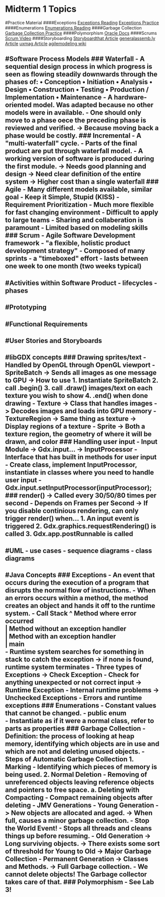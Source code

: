 Midterm 1 Topics 
====================
#Practice Material
####Exceptions
[Exceptions Reading](http://docs.oracle.com/javase/tutorial/essential/exceptions/)
[Exceptions Practice](http://www.indiabix.com/java-programming/exceptions)
####Enumerations
[Enumerations Reading](http://www.cloudhadoop.com/2012/02/java-enums-tutorial-best-10-examples-of.html)
####Garbage Collection
[Garbage Collection Practice](http://www.oracle.com/webfolder/tjjechnetwork/tutorials/obe/java/gc01/index.html)
####Polymorphism
[Oracle Docs](http://docs.oracle.com/javase/tutorial/java/IandI/polymorphism.html)
####Scrums
[Scrum Video](https://www.youtube.com/watch?v=XU0llRltyFM)
####Storyboarding
[Storyboardthat Article](http://www.storyboardthat.com/articles/software-development/agile-user-stories)
[generalassemb.ly Article](http://blog.generalassemb.ly/exit-flatsville-using-storyboards-energize-agile-user-stories/)
[uxmag Article](http://uxmag.com/articles/storyboarding-in-the-software-design-process)
[agilemodeling wiki](http://www.agilemodeling.com/artifacts/userStory.htm)

#Software Process Models 
	### Waterfall
		- A sequential design process in which progress is seen as flowing steadily 
		downwards through the phases of:
			• Conception
			• Initiation
			• Analysis
			• Design
			• Construction
			• Testing
			• Production / Implementation
			• Maintenance
		- A hardware-oriented model. Was adapted because no other models were in available.
		- One should only move to a phase oece the preceding phase is reviewed and verified.
			-> Because moving back a phase would be costly.
	### Incremental
		- A "multi-waterfall" cycle.
		- Parts of the final product are put through waterfall model.
		- A working version of software is produced during the first module.
			-> Needs good planning and design
			-> Need clear definition of the entire system
			-> Higher cost than a single waterfall
	### Agile 
		- Many different models available, similar goal
		- Keep it Simple, Stupid (KISS)
		- Requirement Prioritization
		- Much more flexible for fast changing environment
		- Difficult to apply to large teams
		- Sharing and collaberation is paramount 
		- Limited based on modeling skills
	### Scrum
		- Agile Software Development framework 
		- "a flexible, holistic product development strategy"
		- Composed of many sprints
			- a "timeboxed" effort
			- lasts between one week to one month (two weeks typical)		
---
#Activities within Software Product 
	- lifecycles
	- phases 
---
#Prototyping
---
#Functional Requirements
---
#User Stories and Storyboards
---
#libGDX concepts
	### Drawing sprites/text
		- Handled by OpenGL through OpenGL viewport
		- SpriteBatch
			-> Sends all images as one message to GPU
			-> How to use 
				1. Instantiate SpriteBatch
				2. call .begin()
				3. call .draw() images/text on each texture you wish to show
				4. .end() when done drawing
		- Texture
			-> Class that handles images
			-> Decodes images and loads into GPU memory	
		- TextureRegion	
			-> Same thing as texture
			-> Display regions of a texture
		- Sprite
			-> Both a texture region, the geometry of where it will be drawn, and color
	### Handling user input
		- Input Module
			-> Gdx.input...
			-> InputProcessor
				- Interface that has built in methods for user input
				- Create class, implement InputProcessor, instantiate in classes
				where you need to handle user input
				- Gdx.input.setInputProcessor(inputProcessor);	
	### render() 
		-> Called every 30/50/80 times per second 
			- Depends on Frames per Second
		-> If you disable continious rendering, can only trigger render() when...
			1. An input event is triggered
			2. Gdx.graphics.requestRendering() is called
			3. Gdx.app.postRunnable is called
---
#UML 
	- use cases
	- sequence diagrams
	- class diagrams 
---
#Java Concepts 
	### Exceptions 
		- An event that occurs during the execution of a program that disrupts the normal
		flow of instructions.
		- When an errors occurs within a method, the method creates an object and hands it
		off to the runtime system.
		- Call Stack
			^	Method where error occurred          
			|	Method without an exception handler  
			|	Method with an exception handler     
			|	main 				     
		- Runtime system searches for something in stack to catch the exception
			-> if none is found, runtime system terminates
		- Three types of Exceptions	
			-> Check Exception
				- Check for anything unexpected or not correct input
			-> Runtime Exception
				- Internal runtime problems
			-> Unchecked Exceptions
				- Errors and runtime exceptions 
	### Enumerations
		- Constant values that cannot be changed.
		- public enum <name of enum class>	
		- Instantiate as if it were a normal class, refer to parts as properties
	### Garbage Collection
		- Definition: the process of looking at heap memory, identifying which objects 
		are in use and which are not and deleting unused objects.
		- Steps of Automatic Garbage Collection
			1. Marking
				- Identifying which pieces of memory is being used. 
			2. Normal Deletion
				- Removing of unreferenced objects leaving reference objects and pointers
				 to free space.
				a. Deleting with Compacting
					- Compact remaining objects after deleting
		- JMV Generations
			- Young Generation
				-> New objects are allocated and aged.
				-> When full, causes a minor garbage collection.
					- Stop the World Event!
						- Stops all threads and cleans things up before resuming.
			- Old Generation
				-> Long surviving objects.
				-> There exists some sort of threshold for Young to Old
				-> Major Garbage Collection
			- Permanent Generation
				-> Classes and Methods.
				-> Full Garbage collection.
			- We cannot delete objects! The Garbage collector takes care of that.
	### Polymorphism 
			- See Lab 3!
---
